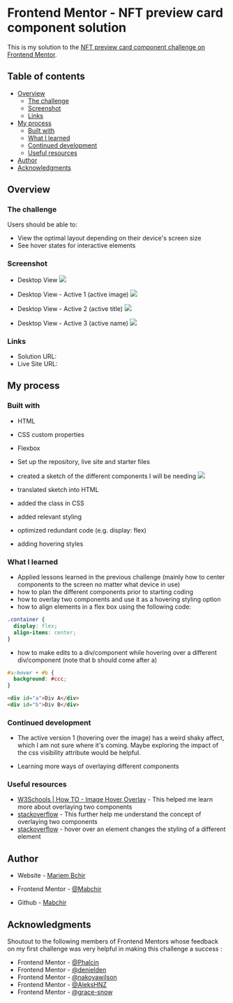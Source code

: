 # Frontend Mentor - NFT preview card component solution

This is my solution to the [NFT preview card component challenge on Frontend Mentor](https://www.frontendmentor.io/challenges/nft-preview-card-component-SbdUL_w0U).

## Table of contents

- [Overview](#overview)
  - [The challenge](#the-challenge)
  - [Screenshot](#screenshot)
  - [Links](#links)
- [My process](#my-process)
  - [Built with](#built-with)
  - [What I learned](#what-i-learned)
  - [Continued development](#continued-development)
  - [Useful resources](#useful-resources)
- [Author](#author)
- [Acknowledgments](#acknowledgments)

## Overview

### The challenge

Users should be able to:

- View the optimal layout depending on their device's screen size
- See hover states for interactive elements

### Screenshot

- Desktop View
  ![](./images/nft_desktop.png)

- Desktop View - Active 1 (active image)
  ![](./images/nft_desktop_active_1.png)

- Desktop View - Active 2 (active title)
  ![](.//images/nft_desktop_active_2.png)

- Desktop View - Active 3 (active name)
  ![](./images/nft_desktop_active_3.png)

### Links

- Solution URL: [](https://github.com/Mabchir/nft_preview_card_component)
- Live Site URL: [](https://unruffled-brahmagupta-af01d0.netlify.app/)

## My process

### Built with

- HTML
- CSS custom properties
- Flexbox

- Set up the repository, live site and starter files
- created a sketch of the different components I will be needing ![](./images/nft_sketch.png)
- translated sketch into HTML
- added the class in CSS
- added relevant styling
- optimized redundant code (e.g. display: flex)
- adding hovering styles

### What I learned

- Applied lessons learned in the previous challenge (mainly how to center components to the screen no matter what device in use)
- how to plan the different components prior to starting coding
- how to overlay two components and use it as a hovering styling option
- how to align elements in a flex box using the following code:

```css
.container {
  display: flex;
  align-items: center;
}
```

- how to make edits to a div/component while hovering over a different div/component (note that b should come after a)

```css
#a:hover + #b {
  background: #ccc;
}
```

```html
<div id="a">Div A</div>
<div id="b">Div B</div>
```

### Continued development

- The active version 1 (hovering over the image) has a weird shaky affect, which I am not sure where it's coming. Maybe exploring the impact of the css visibility attribute would be helpful.

- Learning more ways of overlaying different components

### Useful resources

- [W3Schools | How TO - Image Hover Overlay](https://www.w3schools.com/howto/howto_css_image_overlay.asp) - This helped me learn more about overlaying two components
- [stackoverflow](https://stackoverflow.com/questions/2941189/how-to-overlay-one-div-over-another-div) - This further help me understand the concept of overlaying two components
- [stackoverflow](https://stackoverflow.com/questions/6910049/on-a-css-hover-event-can-i-change-another-divs-styling) - hover over an element changes the styling of a different element

## Author

- Website - [Mariem Bchir](https://goofy-easley-2c8717.netlify.app/index.html)

- Frontend Mentor - [@Mabchir](https://www.frontendmentor.io/profile/Mabchir)

- Github - [Mabchir](https://github.com/Mabchir)

## Acknowledgments

Shoutout to the following members of Frontend Mentors whose feedback on my first challenge was very helpful in making this challenge a success :

- Frontend Mentor - [@Phalcin](https://www.frontendmentor.io/profile/Phalcin)
- Frontend Mentor - [@denielden](https://www.frontendmentor.io/profile/denielden)
- Frontend Mentor - [@nakoyawilson](https://www.frontendmentor.io/profile/nakoyawilson)
- Frontend Mentor - [@AleksHNZ](https://www.frontendmentor.io/profile/AleksHNZ)
- Frontend Mentor - [@grace-snow](https://www.frontendmentor.io/profile/grace-snow)
